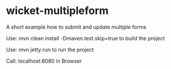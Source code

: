 wicket-multipleform
===================

A short example how to submit and update multiple forms

Use: mvn clean install -Dmaven.test.skip=true to build the project

Use: mvn jetty:run to run the project

Call: localhost:8080 in Browser



